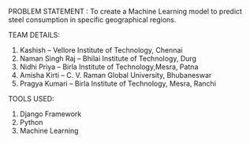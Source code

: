 PROBLEM STATEMENT :
To create a Machine Learning model to predict steel consumption in specific geographical regions.


TEAM DETAILS:
1.	Kashish – Vellore Institute of Technology, Chennai
2.	Naman Singh Raj – Bhilai Institute of Technology, Durg
3.	Nidhi Priya – Birla Institute of Technology,Mesra, Patna
4.	Amisha Kirti – C. V. Raman Global University, Bhubaneswar
5.	Pragya Kumari – Birla Institute of Technology, Mesra, Ranchi


TOOLS USED:
1. Django Framework
2. Python
3. Machine Learning


